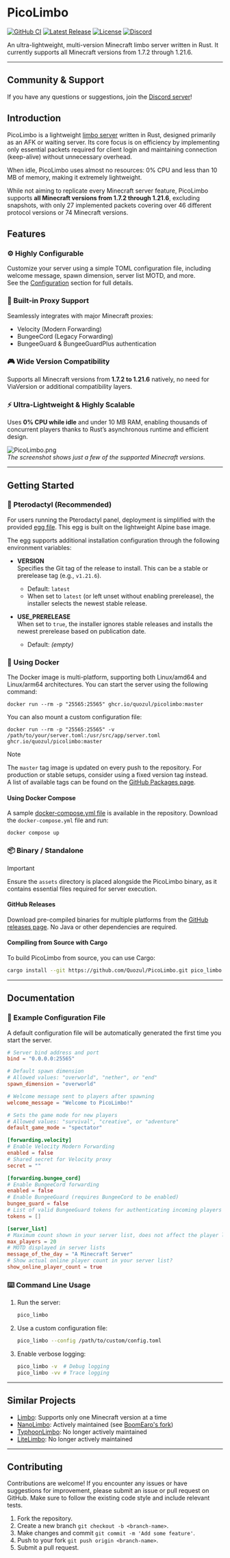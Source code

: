# PicoLimbo

[![GitHub CI](https://img.shields.io/github/actions/workflow/status/Quozul/PicoLimbo/.github%2Fworkflows%2Fci.yml?branch=master)](https://github.com/Quozul/PicoLimbo/actions)
[![Latest Release](https://img.shields.io/github/v/release/Quozul/PicoLimbo)](https://github.com/Quozul/PicoLimbo/releases)
[![License](https://img.shields.io/github/license/Quozul/PicoLimbo)](LICENSE)
[![Discord](https://img.shields.io/discord/1373364651118694585)](https://discord.gg/M2a9dxJPRy)

An ultra-lightweight, multi-version Minecraft limbo server written in Rust.
It currently supports all Minecraft versions from 1.7.2 through 1.21.6.

---

## Community & Support

If you have any questions or suggestions, join the [Discord server](https://discord.gg/M2a9dxJPRy)!

## Introduction

PicoLimbo is a lightweight [limbo server](https://quozul.dev/posts/2025-05-14-what-are-minecraft-limbo-servers/) written
in Rust, designed primarily as an AFK or waiting server. Its core focus is on efficiency by implementing only essential
packets required for client login and maintaining connection (keep-alive) without unnecessary overhead.

When idle, PicoLimbo uses almost no resources: 0% CPU and less than 10 MB of memory, making it extremely lightweight.

While not aiming to replicate every Minecraft server feature, PicoLimbo supports **all Minecraft versions from 1.7.2
through 1.21.6**, excluding snapshots, with only 27 implemented packets covering over 46 different protocol versions or
74 Minecraft versions.

## Features

### ⚙️ Highly Configurable

Customize your server using a simple TOML configuration file, including welcome message, spawn dimension, server list
MOTD, and more.  
See the [Configuration](#-example-configuration-file) section for full details.

### 🔀 Built-in Proxy Support

Seamlessly integrates with major Minecraft proxies:

- Velocity (Modern Forwarding)
- BungeeCord (Legacy Forwarding)
- BungeeGuard & BungeeGuardPlus authentication

### 🎮 Wide Version Compatibility

Supports all Minecraft versions from **1.7.2 to 1.21.6** natively, no need for ViaVersion or additional compatibility
layers.

### ⚡ Ultra-Lightweight & Highly Scalable

Uses **0% CPU while idle** and under 10 MB RAM, enabling thousands of concurrent players thanks to Rust’s asynchronous
runtime and efficient design.

![PicoLimbo.png](./docs/assets/PicoLimbo.png)  
*The screenshot shows just a few of the supported Minecraft versions.*

---

## Getting Started

### 🚀 Pterodactyl (Recommended)

For users running the Pterodactyl panel, deployment is simplified with the provided [egg file](./pterodactyl/eggs). This
egg is built on the lightweight Alpine base image.

The egg supports additional installation configuration through the following environment variables:

- **VERSION**  
  Specifies the Git tag of the release to install. This can be a stable or prerelease tag (e.g., `v1.21.6`).
    - Default: `latest`
    - When set to `latest` (or left unset without enabling prerelease), the installer selects the newest stable release.

- **USE_PRERELEASE**  
  When set to `true`, the installer ignores stable releases and installs the newest prerelease based on publication
  date.
    - Default: *(empty)*

### 🐋 Using Docker

The Docker image is multi-platform, supporting both Linux/amd64 and Linux/arm64 architectures. You can start the server
using the following command:

```shell
docker run --rm -p "25565:25565" ghcr.io/quozul/picolimbo:master
```

You can also mount a custom configuration file:

```shell
docker run --rm -p "25565:25565" -v /path/to/your/server.toml:/usr/src/app/server.toml ghcr.io/quozul/picolimbo:master
```

> [!NOTE]
> The `master` tag image is updated on every push to the repository. For production or stable setups, consider using a
> fixed version tag instead.  
> A list of available tags can be found on the
> [GitHub Packages page](https://github.com/Quozul/PicoLimbo/pkgs/container/picolimbo/versions?filters%5Bversion_type%5D=tagged).

#### Using Docker Compose

A sample [docker-compose.yml file](./docker-compose.yml) is available in the repository. Download the
`docker-compose.yml` file and run:

```shell
docker compose up
```

### 📦 Binary / Standalone

> [!IMPORTANT]
> Ensure the `assets` directory is placed alongside the PicoLimbo binary, as it contains essential files required for
> server execution.

#### GitHub Releases

Download pre-compiled binaries for multiple platforms from
the [GitHub releases page](https://github.com/Quozul/PicoLimbo/releases). No Java or other dependencies are required.

#### Compiling from Source with Cargo

To build PicoLimbo from source, you can use Cargo:

```bash
cargo install --git https://github.com/Quozul/PicoLimbo.git pico_limbo
```

---

## Documentation

### 🔧 Example Configuration File

A default configuration file will be automatically generated the first time you start the server.

```toml
# Server bind address and port
bind = "0.0.0.0:25565"

# Default spawn dimension
# Allowed values: "overworld", "nether", or "end"
spawn_dimension = "overworld"

# Welcome message sent to players after spawning
welcome_message = "Welcome to PicoLimbo!"

# Sets the game mode for new players
# Allowed values: "survival", "creative", or "adventure"
default_game_mode = "spectator"

[forwarding.velocity]
# Enable Velocity Modern Forwarding
enabled = false
# Shared secret for Velocity proxy
secret = ""

[forwarding.bungee_cord]
# Enable BungeeCord forwarding
enabled = false
# Enable BungeeGuard (requires BungeeCord to be enabled)
bungee_guard = false
# List of valid BungeeGuard tokens for authenticating incoming players
tokens = []

[server_list]
# Maximum count shown in your server list, does not affect the player limit
max_players = 20
# MOTD displayed in server lists
message_of_the_day = "A Minecraft Server"
# Show actual online player count in your server list?
show_online_player_count = true
```

### ⌨️ Command Line Usage

1. Run the server:
   ```bash
   pico_limbo
   ```
2. Use a custom configuration file:
   ```bash
   pico_limbo --config /path/to/custom/config.toml
   ```
3. Enable verbose logging:
   ```bash
   pico_limbo -v  # Debug logging
   pico_limbo -vv # Trace logging
   ```

---

## Similar Projects

- [Limbo](https://github.com/LOOHP/Limbo): Supports only one Minecraft version at a time
- [NanoLimbo](https://github.com/Nan1t/NanoLimbo): Actively maintained
  (see [BoomEaro's fork](https://github.com/BoomEaro/NanoLimbo/tree/feature/1.21.2))
- [TyphoonLimbo](https://github.com/TyphoonMC/TyphoonLimbo): No longer actively maintained
- [LiteLimbo](https://github.com/ThomasOM/LiteLimbo): No longer actively maintained

---

## Contributing

Contributions are welcome! If you encounter any issues or have suggestions for improvement, please submit an issue or
pull request on GitHub. Make sure to follow the existing code style and include relevant tests.

1. Fork the repository.
2. Create a new branch `git checkout -b <branch-name>`.
3. Make changes and commit `git commit -m 'Add some feature'`.
4. Push to your fork `git push origin <branch-name>`.
5. Submit a pull request.
